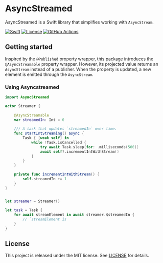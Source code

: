 # AsyncStreamed

AsyncStreamed is a Swift library that simplifies working with `AsyncStream`.

[![Swift][swift-badge]][swift-url]
[![License][mit-badge]][mit-url]
[![GitHub Actions][gh-actions-badge]][gh-actions-url]

## Getting started

Inspired by the `@Published` property wrapper, this package introduces the `@AsyncStreamable` property wrapper. However, its projected value returns an `AsyncStream` instead of a publisher. When the property is updated, a new element is emitted through the `AsyncStream`. 

### Using Asyncstreamed

```swift
import AsyncStreamed

actor Streamer {
        
    @AsyncStreamable
    var streamedIn: Int = 0
    
    /// A task that updates `streamedIn` over time.
    func startIntStreaming() async {
        Task { [weak self] in
            while !Task.isCancelled {
                try await Task.sleep(for: .milliseconds(500))
                await self?.incrementIntWithStream()
            }
        }
    }
    
    private func incrementIntWithStream() {
        self.streamedIn += 1
    }
}

        
let streamer = Streamer()

let task = Task {
    for await streamElement in await streamer.$streamedIn {
        // `streamElement is 
    }
}
```

## License

This project is released under the MIT license. See [LICENSE](LICENSE) for details.

[swift-badge]: https://img.shields.io/badge/Swift-6.0-orange.svg?style=flat
[swift-url]: https://swift.org

[mit-badge]: https://img.shields.io/badge/License-MIT-blue.svg?style=flat
[mit-url]: https://tldrlegal.com/license/mit-license

[gh-actions-badge]: https://github.com/gabrielar/AsyncStreamed/actions/workflows/build.yml/badge.svg?branch=main
[gh-actions-url]: https://github.com/gabrielar/AsyncStreamed/actions?query=branch%3Amain++